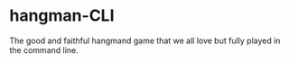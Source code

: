 # hangman-CLI

The good and faithful hangmand game that we all love but fully played in the command line.
